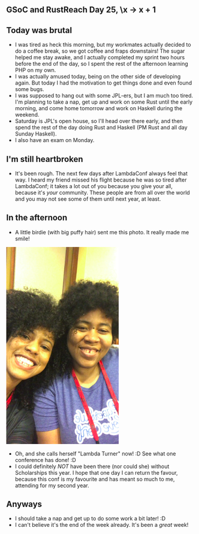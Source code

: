 ## GSoC and RustReach Day 25, \x -> x + 1

## Today was brutal
- I was tired as heck this morning, but my workmates actually decided to do a coffee break,
  so we got coffee and fraps downstairs! The sugar helped me stay awake, and I actually
  completed my sprint two hours before the end of the day, so I spent the rest of the afternoon
  learning PHP on my own.
- I was actually amused today, being on the other side of developing again. But today I had the motivation
  to get things done and even found some bugs.
- I was supposed to hang out with some JPL-ers, but I am much too tired. I'm planning to take a nap,
  get up and work on some Rust until the early morning, and come home tomorrow and work on Haskell
  during the weekend. 
- Saturday is JPL's open house, so I'll head over there early, and then spend the rest of the day doing
  Rust and Haskell (PM Rust and all day Sunday Haskell).
- I also have an exam on Monday. 

## I'm still heartbroken
- It's been rough. The next few days after LambdaConf always feel that way. I heard my friend missed his
  flight because he was so tired after LambdaConf; it takes a lot out of you because you give your all,
  because it's *your* community. These people are from all over the world and you may not see some of them
  until next year, at least.
  
## In the afternoon
- A little birdie (with big puffy hair) sent me this photo. It really made me smile! 

 <img src="/images/lconf18_/image1_sm.png" width="300">
 
- Oh, and she calls herself "Lambda Turner" now! :D See what one conference has done! :D
- I could definitely *NOT* have been there (nor could she) without Scholarships this year. I hope that one day
  I can return the favour, because this conf is my favourite and has meant so much to me, attending for my
  second year. 
  
## Anyways
- I should take a nap and get up to do some work a bit later! :D
- I can't believe it's the end of the week already. It's been a *great* week!


